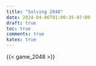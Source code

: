 ```yaml
---
title: "Solving 2048"
date: 2024-04-06T01:00:35-07:00
draft: true
toc: true
comments: true
katex: true
---
```


{{< game_2048 >}}
